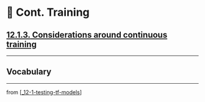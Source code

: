 # 💊 Cont. Training

## [**12.1.3.** Considerations around continuous training](https://livebook.manning.com/book/deep-learning-with-javascript/chapter-12/42)

---

## **Vocabulary**

---
from [[_12-1-testing-tf-models]]

[//begin]: # "Autogenerated link references for markdown compatibility"
[_12-1-testing-tf-models]: _12-1-testing-tf-models.md "💊 Testing TF.js Models"
[//end]: # "Autogenerated link references"
